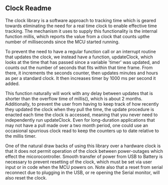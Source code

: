 <h2>Clock Readme</h2>

The clock library is a software approach to tracking time which is geared towards eliminating the need for a real time clock to enable effective time tracking. The mechanism it uses to supply this functionality is the internal function millis, which reports the value from a clock that counts upthe number of milliseconds since the MCU started running.

To prevent the need to have a regular function call or an interrupt routine that updates the clock, we instead have a function, updateClock, which looks at the time that has passed since a variable 'timer' was updated, and counts out the number of seconds that fits within that time frame. From there, it increments the seconds counter, then updates minutes and hours as per a standard clock. It then increases timer by 1000 ms per second it added.

This function naturally will work with any delay between updates that is shorter than the overflow time of millis(), which is about 2 months. Additionally, to prevent the user from having to keep track of how recently they updated the clock when they pull the time, the update procedure is enacted each time the clock is accessed, meaning that you never need to independently run updateClock. Even for long-duration applications that may not have a pull made over a two month period, one could use an occasional spurrious clock read to keep the counters up to date relative to the millis timer.

One of the natural draw backs of using this library over a hardware clock is that it does not permit operation of the clock between power-outages which effect the micorocontroller. Smooth transfer of power from USB to Battery is necessary to prevent resetting of the clock, which must be set via user input or in code when the MCU powers on. Note also that a reset from serial reconnect due to plugging in the USB, or re opening the Serial monitor, will also reset the clock.
